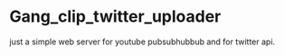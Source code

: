 # Gang_clip_twitter_uploader
just a simple web server for youtube pubsubhubbub and for twitter api.

